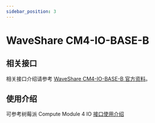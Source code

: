 ```yaml
---
sidebar_position: 3
---
```


# WaveShare CM4-IO-BASE-B

## 相关接口

相关接口介绍请参考 [WaveShare CM4-IO-BASE-B 官方资料](https://www.waveshare.net/wiki/CM4-IO-BASE-B)。

## 使用介绍

可参考树莓派 Compute Module 4 IO [接口使用介绍](../interface-usage/)
